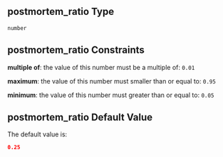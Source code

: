 ## postmortem_ratio Type

`number`

## postmortem_ratio Constraints

**multiple of**: the value of this number must be a multiple of: `0.01`

**maximum**: the value of this number must smaller than or equal to: `0.95`

**minimum**: the value of this number must greater than or equal to: `0.05`

## postmortem_ratio Default Value

The default value is:

```json
0.25
```
